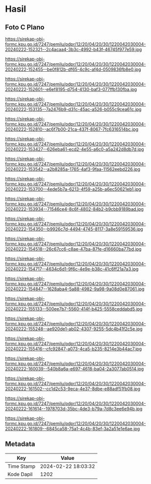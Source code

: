 # Hasil

## Foto C Plano

https://sirekap-obj-formc.kpu.go.id/7247/pemilu/pdpr/12/20/04/20/30/1220042030004-20240222-152321--2c4acaa4-3b3c-4992-b43f-46745f977e59.jpg

https://sirekap-obj-formc.kpu.go.id/7247/pemilu/pdpr/12/20/04/20/30/1220042030004-20240222-152455--be0f812b-df65-4c9c-af4d-0509836fb8e0.jpg

https://sirekap-obj-formc.kpu.go.id/7247/pemilu/pdpr/12/20/04/20/30/1220042030004-20240222-152601--e6ef8195-d754-4130-baf3-077ffb130fba.jpg

https://sirekap-obj-formc.kpu.go.id/7247/pemilu/pdpr/12/20/04/20/30/1220042030004-20240222-153135--7a2476b9-d31c-45ac-a526-b055c9cea61c.jpg

https://sirekap-obj-formc.kpu.go.id/7247/pemilu/pdpr/12/20/04/20/30/1220042030004-20240222-152810--ac6f7b00-21ca-437f-8067-7fc6316514bc.jpg

https://sirekap-obj-formc.kpu.go.id/7247/pemilu/pdpr/12/20/04/20/30/1220042030004-20240222-153427--626eba61-ecd2-4e55-a6c0-a5a242d8db7d.jpg

https://sirekap-obj-formc.kpu.go.id/7247/pemilu/pdpr/12/20/04/20/30/1220042030004-20240222-153542--a2b8285a-1765-4af3-9faa-11562eebd226.jpg

https://sirekap-obj-formc.kpu.go.id/7247/pemilu/pdpr/12/20/04/20/30/1220042030004-20240222-153700--4ede5b7a-6213-4f59-a25b-a6ec50621eb1.jpg

https://sirekap-obj-formc.kpu.go.id/7247/pemilu/pdpr/12/20/04/20/30/1220042030004-20240222-153934--71546ce4-8c6f-4802-84b2-b9cbb9189bad.jpg

https://sirekap-obj-formc.kpu.go.id/7247/pemilu/pdpr/12/20/04/20/30/1220042030004-20240222-154350--b9926c7d-4494-4745-8117-3a8e59159536.jpg

https://sirekap-obj-formc.kpu.go.id/7247/pemilu/pdpr/12/20/04/20/30/1220042030004-20240222-154518--26c67cc6-c8ae-47ba-87fe-d16660ba77bd.jpg

https://sirekap-obj-formc.kpu.go.id/7247/pemilu/pdpr/12/20/04/20/30/1220042030004-20240222-154717--4634c6d1-9f6c-4e9e-b38c-41c6ff21a7a3.jpg

https://sirekap-obj-formc.kpu.go.id/7247/pemilu/pdpr/12/20/04/20/30/1220042030004-20240222-154847--1628aba4-5a88-4982-9a98-9a08d0e87061.jpg

https://sirekap-obj-formc.kpu.go.id/7247/pemilu/pdpr/12/20/04/20/30/1220042030004-20240222-155133--500ee7b7-5560-414f-b425-5558ceddabd5.jpg

https://sirekap-obj-formc.kpu.go.id/7247/pemilu/pdpr/12/20/04/20/30/1220042030004-20240222-155248--ae920de1-ab02-4307-9255-5dc4b41f2c5e.jpg

https://sirekap-obj-formc.kpu.go.id/7247/pemilu/pdpr/12/20/04/20/30/1220042030004-20240222-155416--cfc92847-a073-4ca5-b235-8214e3b44ac7.jpg

https://sirekap-obj-formc.kpu.go.id/7247/pemilu/pdpr/12/20/04/20/30/1220042030004-20240222-160039--540b8a6a-e697-4618-ba04-2a3077ab0514.jpg

https://sirekap-obj-formc.kpu.go.id/7247/pemilu/pdpr/12/20/04/20/30/1220042030004-20240222-161502--cc1d2c53-9eca-4e37-8dbe-e88adf51fb08.jpg

https://sirekap-obj-formc.kpu.go.id/7247/pemilu/pdpr/12/20/04/20/30/1220042030004-20240222-161614--1978703d-35bc-4de3-b79a-7d8c3ee6e94b.jpg

https://sirekap-obj-formc.kpu.go.id/7247/pemilu/pdpr/12/20/04/20/30/1220042030004-20240222-161809--6845ca58-75a1-4c4b-83ef-3a2a51e1e6ae.jpg


## Metadata

| Key        | Value               |
| ---------- | ------------------- |
| Time Stamp | 2024-02-22 18:03:32 |
| Kode Dapil | 1202                |



